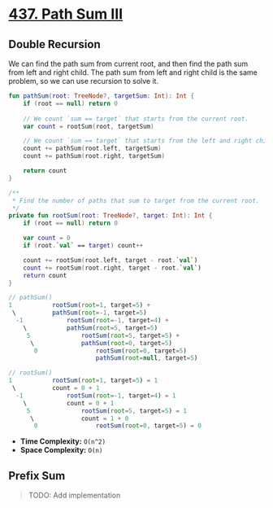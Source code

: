 # [437. Path Sum III](https://leetcode.com/problems/path-sum-iii)

## Double Recursion
We can find the path sum from current root, and then find the path sum from left and right child. The path sum from left and right child is the same problem, so we can use recursion to solve it.

```kotlin
fun pathSum(root: TreeNode?, targetSum: Int): Int {
    if (root == null) return 0
    
    // We count `sum == target` that starts from the current root.
    var count = rootSum(root, targetSum)

    // We count `sum == target` that starts from the left and right child.
    count += pathSum(root.left, targetSum)
    count += pathSum(root.right, targetSum)

    return count
}

/**
 * Find the number of paths that sum to target from the current root.
 */
private fun rootSum(root: TreeNode?, target: Int): Int {
    if (root == null) return 0

    var count = 0
    if (root.`val` == target) count++

    count += rootSum(root.left, target - root.`val`)
    count += rootSum(root.right, target - root.`val`)
    return count
}
```

```js
// pathSum()
1           rootSum(root=1, target=5) +
 \          pathSum(root=-1, target=5)
  -1            rootSum(root=-1, target=4) + 
    \           pathSum(root=5, target=5)
     5              rootSum(root=5, target=5) +
      \             pathSum(root=0, target=5)
       0                rootSum(root=0, target=5)
                        pathSum(root=null, target=5)

// rootSum()
1           rootSum(root=1, target=5) = 1
 \          count = 0 + 1
  -1            rootSum(root=-1, target=4) = 1
    \           count = 0 + 1
     5              rootSum(root=5, target=5) = 1
      \             count = 1 + 0
       0                rootSum(root=0, target=5) = 0
```

* **Time Complexity:** `O(n^2)`
* **Space Complexity:** `O(n)`

## Prefix Sum
> TODO: Add implementation
